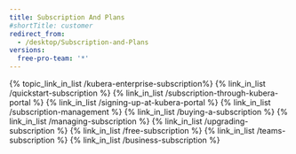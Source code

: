 ```yaml
---
title: Subscription And Plans
#shortTitle: customer
redirect_from:
  - /desktop/Subscription-and-Plans
versions:
  free-pro-team: '*'
---
```


{% topic_link_in_list /kubera-enterprise-subscription%}
    {% link_in_list /quickstart-subscription %}
    {% link_in_list /subscription-through-kubera-portal %}
    {% link_in_list /signing-up-at-kubera-portal %}
    {% link_in_list /subscription-management %}
    {% link_in_list /buying-a-subscription %}
    {% link_in_list /managing-subscription %}
    {% link_in_list /upgrading-subscription %}
    {% link_in_list /free-subscription %}
    {% link_in_list /teams-subscription %}
    {% link_in_list /business-subscription %}
